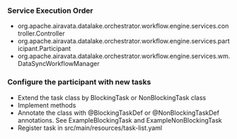 ### Service Execution Order

* org.apache.airavata.datalake.orchestrator.workflow.engine.services.controller.Controller
* org.apache.airavata.datalake.orchestrator.workflow.engine.services.participant.Participant
* org.apache.airavata.datalake.orchestrator.workflow.engine.services.wm.DataSyncWorkflowManager

### Configure the participant with new tasks

* Extend the task class by BlockingTask or NonBlockingTask class
* Implement methods
* Annotate the class with @BlockingTaskDef or @NonBlockingTaskDef annotations. See ExampleBlockingTask and ExampleNonBlockingTask
* Register task in src/main/resources/task-list.yaml

